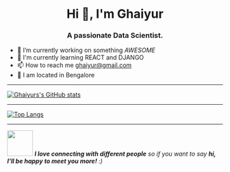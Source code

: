 <h1 align="center">Hi 👋, I'm Ghaiyur</h1>
<h3 align="center">A passionate Data Scientist.</h3>

<!--
**Ghaiyur/Ghaiyur** is a ✨ _special_ ✨ repository because its `README.md` (this file) appears on your GitHub profile. -->


- 🔭 I’m currently working on something _AWESOME_
- 🌱 I'm currently learning REACT and DJANGO 
- 📫 How to reach me ghaiyur@gmail.com
- 📍 I am located in Bengalore

---

[![Ghaiyurs's GitHub stats](https://github-readme-stats.vercel.app/api?username=Ghaiyur&show_icons=true&theme=radical)](https://github.com/Ghaiyur/github-readme-stats)


---

[![Top Langs](https://github-readme-stats.vercel.app/api/top-langs/?username=Ghaiyur&layout=compact&show_icons=true&theme=radical)](https://github.com/Ghaiyur/github-readme-stats)


---


<img src="https://media.giphy.com/media/LnQjpWaON8nhr21vNW/giphy.gif" width="60"> <em><b>I love connecting with different people</b> so if you want to say <b>hi, I'll be happy to meet you more!</b> :)</em>



